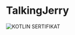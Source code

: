 # TalkingJerry
![KOTLIN SERTIFIKAT](https://user-images.githubusercontent.com/43689759/61632531-4948a100-acb7-11e9-90c1-be419f098049.PNG)

